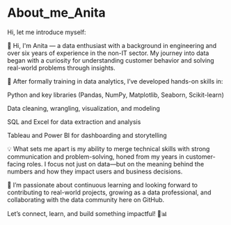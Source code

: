 # About_me_Anita
Hi, let me introduce myself:

👋 Hi, I'm Anita — a data enthusiast with a background in engineering and over six years of experience in the non-IT sector. My journey into data began with a curiosity for understanding customer behavior and solving real-world problems through insights.

🎯 After formally training in data analytics, I’ve developed hands-on skills in:

Python and key libraries (Pandas, NumPy, Matplotlib, Seaborn, Scikit-learn)

Data cleaning, wrangling, visualization, and modeling

SQL and Excel for data extraction and analysis

Tableau and Power BI for dashboarding and storytelling

💡 What sets me apart is my ability to merge technical skills with strong communication and problem-solving, honed from my years in customer-facing roles. I focus not just on data—but on the meaning behind the numbers and how they impact users and business decisions.

🚀 I’m passionate about continuous learning and looking forward to contributing to real-world projects, growing as a data professional, and collaborating with the data community here on GitHub.

Let’s connect, learn, and build something impactful! 🌱📊

